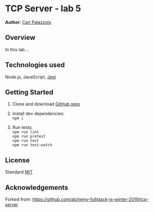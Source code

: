# TCP Server - lab 5

**Author**: [Cari Palazzolo](https://github.com/caripizza)

## Overview
In this lab...

## Technologies used
Node.js, JavaScript, [Jest](https://www.npmjs.com/package/jest)

## Getting Started
1. Clone and download [GitHub repo](https://github.com/caripizza/tcp-server)
1. Install dev dependencies:\
`npm i`

3. Run tests:\
`npm run lint`\
`npm run pretest`\
`npm run test`\
`npm run test:watch`

## License
Standard [MIT](/license.txt)

## Acknowledgements
Forked from: https://github.com/alchemy-fullstack-js-winter-2019/tcp-server